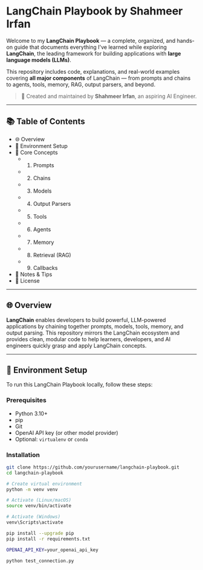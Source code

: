 # LangChain Playbook by Shahmeer Irfan

Welcome to my **LangChain Playbook** — a complete, organized, and hands-on guide that documents everything I've learned while exploring **LangChain**, the leading framework for building applications with **large language models (LLMs)**.

This repository includes code, explanations, and real-world examples covering **all major components** of LangChain — from prompts and chains to agents, tools, memory, RAG, output parsers, and beyond.

> 🚀 Created and maintained by **Shahmeer Irfan**, an aspiring AI Engineer.

---

## 📚 Table of Contents

- 🌐 Overview  
- 🔧 Environment Setup  
- 🧩 Core Concepts  
  - 1. Prompts  
  - 2. Chains  
  - 3. Models  
  - 4. Output Parsers  
  - 5. Tools  
  - 6. Agents  
  - 7. Memory  
  - 8. Retrieval (RAG)  
  - 9. Callbacks  
- 📌 Notes & Tips  
- 📄 License  

---

## 🌐 Overview

**LangChain** enables developers to build powerful, LLM-powered applications by chaining together prompts, models, tools, memory, and output parsing. This repository mirrors the LangChain ecosystem and provides clean, modular code to help learners, developers, and AI engineers quickly grasp and apply LangChain concepts.

---

## 🔧 Environment Setup

To run this LangChain Playbook locally, follow these steps:

### Prerequisites

- Python 3.10+
- pip
- Git
- OpenAI API key (or other model provider)
- Optional: `virtualenv` or `conda`

### Installation
```bash
git clone https://github.com/yourusername/langchain-playbook.git
cd langchain-playbook

# Create virtual environment
python -m venv venv

# Activate (Linux/macOS)
source venv/bin/activate

# Activate (Windows)
venv\Scripts\activate

pip install --upgrade pip
pip install -r requirements.txt

OPENAI_API_KEY=your_openai_api_key

python test_connection.py





